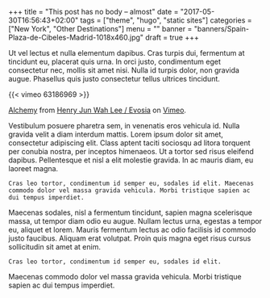 +++
title = "This post has no body – almost"
date = "2017-05-30T16:56:43+02:00"
tags = ["theme", "hugo", "static sites"]
categories = ["New York", "Other Destinations"]
menu = ""
banner = "banners/Spain-Plaza-de-Cibeles-Madrid-1018x460.jpg"
draft = true
+++

Ut vel lectus et nulla elementum dapibus. Cras turpis dui, fermentum at tincidunt eu, placerat quis urna. In orci justo, condimentum eget consectetur nec, mollis sit amet nisi. Nulla id turpis dolor, non gravida augue. Phasellus quis justo consectetur tellus ultrices tincidunt.

{{< vimeo 63186969 >}}

[Alchemy](https://vimeo.com/63186969) from [Henry Jun Wah Lee / Evosia](https://vimeo.com/evosia) on [Vimeo](https://vimeo.com/).

Vestibulum posuere pharetra sem, in venenatis eros vehicula id. Nulla gravida velit a diam interdum mattis. Lorem ipsum dolor sit amet, consectetur adipiscing elit. Class aptent taciti sociosqu ad litora torquent per conubia nostra, per inceptos himenaeos. Ut a tortor sed risus eleifend dapibus. Pellentesque et nisl a elit molestie gravida. In ac mauris diam, eu laoreet magna.

    Cras leo tortor, condimentum id semper eu, sodales id elit. Maecenas commodo dolor vel massa gravida vehicula. Morbi tristique sapien ac dui tempus imperdiet.

Maecenas sodales, nisl a fermentum tincidunt, sapien magna scelerisque massa, ut tempor diam odio eu augue. Nullam lectus urna, egestas a tempor eu, aliquet et lorem. Mauris fermentum lectus ac odio facilisis id commodo justo faucibus. Aliquam erat volutpat. Proin quis magna eget risus cursus sollicitudin sit amet at enim.

    Cras leo tortor, condimentum id semper eu, sodales id elit.

Maecenas commodo dolor vel massa gravida vehicula. Morbi tristique sapien ac dui tempus imperdiet.
